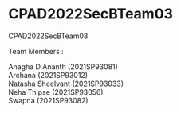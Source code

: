 # CPAD2022SecBTeam03
CPAD2022SecBTeam03

Team Members : <br>

Anagha D Ananth (2021SP93081) <br>
Archana (2021SP93012) <br>
Natasha Sheelvant (2021SP93033) <br>
Neha Thipse (2021SP93056) <br>
Swapna (2021SP93082) <br>
